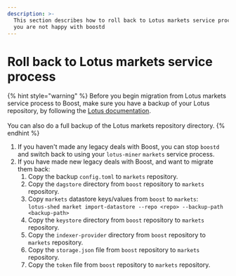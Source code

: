 ```yaml
---
description: >-
  This section describes how to roll back to Lotus markets service process if
  you are not happy with boostd
---
```


# Roll back to Lotus markets service process

{% hint style="warning" %}
Before you begin migration from Lotus markets service process to Boost, make sure you have a backup of your Lotus repository, by following the [Lotus documentation](https://lotus.filecoin.io/storage-providers/operate/backup-and-restore/).\
\
You can also do a full backup of the Lotus markets repository directory.
{% endhint %}

1. If you haven't made any legacy deals with Boost, you can stop `boostd` and switch back to using your `lotus-miner` `markets` service process.
2. If you have made new legacy deals with Boost, and want to migrate them back:
   1. Copy the backup `config.toml` to `markets` repository.
   2. Copy the `dagstore` directory from `boost` repository to `markets` repository.
   3. Copy `markets` datastore keys/values from `boost` to `markets`:\
      `lotus-shed market import-datastore --repo <repo> --backup-path <backup-path>`
   4. Copy the `keystore` directory from `boost` repository to `markets` repository.
   5. Copy the `indexer-provider` directory from `boost` repository to `markets` repository.
   6. Copy the `storage.json` file from `boost` repository to `markets` repository.
   7. Copy the `token` file from `boost` repository to `markets` repository.
